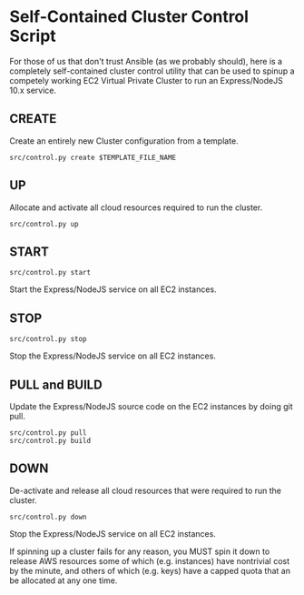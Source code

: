 # Self-Contained Cluster Control Script

For those of us that don't trust Ansible (as we probably should), here is
a completely self-contained cluster control utility that can be used to
spinup a competely working EC2 Virtual Private Cluster to run an Express/NodeJS 10.x
service.

## CREATE

Create an entirely new Cluster configuration from a template.

```
src/control.py create $TEMPLATE_FILE_NAME
```

## UP

Allocate and activate all cloud resources required to run the cluster.

```
src/control.py up
```

## START

```
src/control.py start
```

Start the Express/NodeJS service on all EC2 instances.

## STOP

```
src/control.py stop
```

Stop the Express/NodeJS service on all EC2 instances.

## PULL and BUILD

Update the Express/NodeJS source code on the EC2 instances by
doing git pull.

```
src/control.py pull
src/control.py build
```

## DOWN

De-activate and release all cloud resources that were required to run the cluster.

```
src/control.py down
```

Stop the Express/NodeJS service on all EC2 instances.

If spinning up a cluster fails for any reason, you MUST
spin it down to release AWS resources some of which (e.g.
instances) have nontrivial cost by the minute, and others
of which (e.g. keys) have a capped quota that an be allocated
at any one time.
